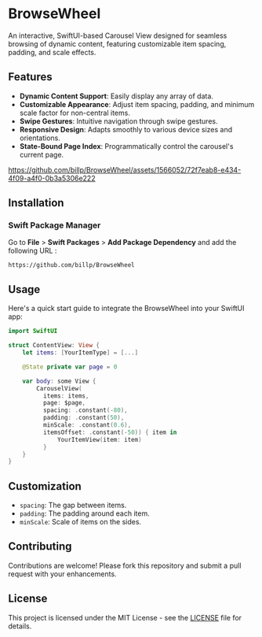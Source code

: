 
# BrowseWheel

An interactive, SwiftUI-based Carousel View designed for seamless browsing of dynamic content, featuring customizable item spacing, padding, and scale effects.

## Features

- **Dynamic Content Support**: Easily display any array of data.
- **Customizable Appearance**: Adjust item spacing, padding, and minimum scale factor for non-central items.
- **Swipe Gestures**: Intuitive navigation through swipe gestures.
- **Responsive Design**: Adapts smoothly to various device sizes and orientations.
- **State-Bound Page Index**: Programmatically control the carousel's current page.

https://github.com/billp/BrowseWheel/assets/1566052/72f7eab8-e434-4f09-a4f0-0b3a5306e222

## Installation

### Swift Package Manager

Go to **File** > **Swift Packages** > **Add Package Dependency** and add the following URL :
```
https://github.com/billp/BrowseWheel
```

## Usage

Here's a quick start guide to integrate the BrowseWheel into your SwiftUI app:

```swift
import SwiftUI

struct ContentView: View {
    let items: [YourItemType] = [...]

    @State private var page = 0

    var body: some View {
        CarouselView(
          items: items,
          page: $page,
          spacing: .constant(-80),
          padding: .constant(50),
          minScale: .constant(0.6),
          itemsOffset: .constant(-50)) { item in
              YourItemView(item: item)
          }
    }
}
```

## Customization

- `spacing`: The gap between items.
- `padding`: The padding around each item.
- `minScale`: Scale of items on the sides.

## Contributing

Contributions are welcome! Please fork this repository and submit a pull request with your enhancements.

## License

This project is licensed under the MIT License - see the [LICENSE](LICENSE) file for details.

